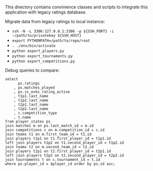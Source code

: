 This directory contains convinience classes and scripts to integrate this application with legacy ratings database.

Migrate data from legacy ratings to local instance:
- `ssh -N -L 3306:127.0.0.1:3306 -p ${SSH_PORT} -i ~/path/to/privatekey ${SSH_HOST}`
- `export PYTHONPATH=/path/to/repo/root`
- `. ./env/bin/activate`
- `python export_players.py`
- `python export_tournaments.py`
- `python export_competitions.py`

Debug queries to compare:
```
select
      ps.ratings
    , ps.matches_played
    , ps.is_evks_rating_active
    , t1p1.last_name
    , t1p2.last_name
    , t2p1.last_name
    , t2p2.last_name
    , c.competition_type
    , t.name
from player_states ps
join matches m on ps.last_match_id = m.id
join competitions c on m.competition_id = c.id
join teams t1 on m.first_team_id = t1.id
join players t1p1 on t1.first_player_id = t1p1.id
left join players t1p2 on t1.second_player_id = t1p2.id
join teams t2 on m.second_team_id = t2.id
join players t2p1 on t2.first_player_id = t2p1.id
left join players t2p2 on t2.second_player_id = t2p2.id
join tournaments t on c.tournament_id = t.id
where ps.player_id = $player_id order by ps.id asc;
```